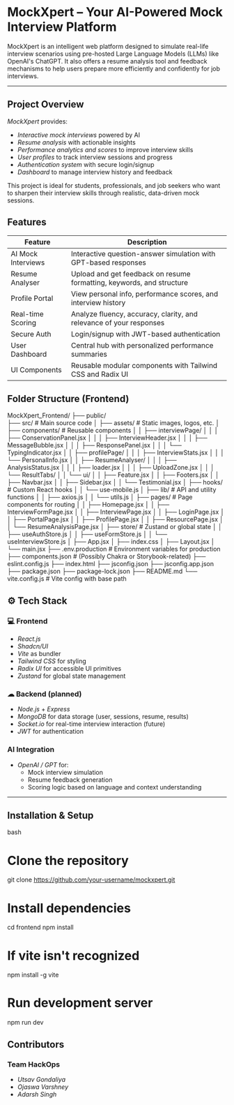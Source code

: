 #  MockXpert – Your AI-Powered Mock Interview Platform

MockXpert is an intelligent web platform designed to simulate real-life interview scenarios using pre-hosted Large Language Models (LLMs) like OpenAI's ChatGPT. It also offers a resume analysis tool and feedback mechanisms to help users prepare more efficiently and confidently for job interviews.

---

##  Project Overview

*MockXpert* provides:

- *Interactive mock interviews* powered by AI  
- *Resume analysis* with actionable insights  
- *Performance analytics and scores* to improve interview skills  
- *User profiles* to track interview sessions and progress  
- *Authentication system* with secure login/signup  
- *Dashboard* to manage interview history and feedback  

This project is ideal for students, professionals, and job seekers who want to sharpen their interview skills through realistic, data-driven mock sessions.



##  Features


| Feature              | Description                                                                 |
|----------------------|-----------------------------------------------------------------------------|
| AI Mock Interviews    | Interactive question-answer simulation with GPT-based responses             |
| Resume Analyser       | Upload and get feedback on resume formatting, keywords, and structure       |
| Profile Portal        | View personal info, performance scores, and interview history               |
| Real-time Scoring     | Analyze fluency, accuracy, clarity, and relevance of your responses         |
| Secure Auth           | Login/signup with JWT-based authentication                                  |
| User Dashboard        | Central hub with personalized performance summaries                         |
| UI Components         | Reusable modular components with Tailwind CSS and Radix UI                  |




## Folder Structure (Frontend)


MockXpert_Frontend/
├── public/            
├── src/                        # Main source code
│   ├── assets/                # Static images, logos, etc.
│   ├── components/            # Reusable components
│   │   ├── interviewPage/
│   │   │   ├── ConservationPanel.jsx
│   │   │   ├── InterviewHeader.jsx
│   │   │   ├── MessageBubble.jsx
│   │   │   ├── ResponsePanel.jsx
│   │   │   └── TypingIndicator.jsx
│   │   ├── profilePage/
│   │   │   ├── InterviewStats.jsx
│   │   │   └── PersonalInfo.jsx
│   │   ├── ResumeAnalyser/
│   │   │   ├── AnalysisStatus.jsx
│   │   │   ├── loader.jsx
│   │   │   ├── UploadZone.jsx
│   │   │   └── ResultTabs/
│   │   └── ui/
│   │   ├── Feature.jsx
│   │   ├── Footers.jsx
│   │   ├── Navbar.jsx
│   │   ├── Sidebar.jsx
│   │   └── Testimonial.jsx
│   ├── hooks/                 # Custom React hooks
│   │   └── use-mobile.js
│   ├── lib/                   # API and utility functions
│   │   ├── axios.js
│   │   └── utils.js
│   ├── pages/                 # Page components for routing
│   │   ├── Homepage.jsx
│   │   ├── InterviewFormPage.jsx
│   │   ├── InterviewPage.jsx
│   │   ├── LoginPage.jsx
│   │   ├── PortalPage.jsx
│   │   ├── ProfilePage.jsx
│   │   ├── ResourcePage.jsx
│   │   └── ResumeAnalysisPage.jsx
│   ├── store/                 # Zustand or global state
│   │   ├── useAuthStore.js
│   │   ├── useFormStore.js
│   │   └── useInterviewStore.js
│   ├── App.jsx
│   ├── index.css
│   ├── Layout.jsx
│   └── main.jsx
├── .env.production            # Environment variables for production
├── components.json            # (Possibly Chakra or Storybook-related)
├── eslint.config.js
├── index.html
├── jsconfig.json
├── jsconfig.app.json
├── package.json
├── package-lock.json
├── README.md
└── vite.config.js             # Vite config with base path



## ⚙ Tech Stack

### 💻 Frontend
- *React.js*
- *Shadcn/UI*
- *Vite* as bundler
- *Tailwind CSS* for styling
- *Radix UI* for accessible UI primitives
- *Zustand* for global state management

### ☁ Backend (planned)
- *Node.js* + *Express*
- *MongoDB* for data storage (user, sessions, resume, results)
- *Socket.io* for real-time interview interaction (future)
- *JWT* for authentication

###  AI Integration
- *OpenAI / GPT* for:
  - Mock interview simulation
  - Resume feedback generation
  - Scoring logic based on language and context understanding

---

##  Installation & Setup

bash
# Clone the repository
git clone https://github.com/your-username/mockxpert.git

# Install dependencies
cd frontend
npm install

# If vite isn't recognized
npm install -g vite

# Run development server
npm run dev

##  Contributors

###  Team HackOps
- *Utsav Gondaliya*
- *Ojaswa Varshney*
- *Adarsh Singh*

